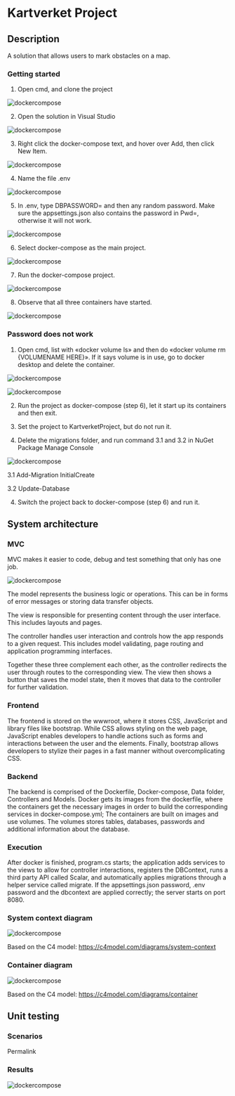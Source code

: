 # Kartverket Project

## Description
A solution that allows users to mark obstacles on a map.

### Getting started


1. Open cmd, and clone the project


![dockercompose](images/cmd1.png)


2. Open the solution in Visual Studio


![dockercompose](images/solution2.png)


3. Right click the docker-compose text, and hover over Add, then click New Item.


![dockercompose](images/add3.png)


4. Name the file .env


![dockercompose](images/env4.png)


5. In .env, type DBPASSWORD= and then any random password. Make sure the appsettings.json also contains the password in Pwd=, otherwise it will not work.


![dockercompose](images/apppass5.png)

6. Select docker-compose as the main project.


![dockercompose](images/selectdockercompose8.png)


7. Run the docker-compose project.


![dockercompose](images/rundockercompose9.png)


8. Observe that all three containers have started.


![dockercompose](images/observedockercompose10.png)


### Password does not work

1. Open cmd, list with «docker volume ls» and then do «docker volume rm {VOLUMENAME HERE}». If it says volume is in use, go to docker desktop and delete the container.


![dockercompose](images/volume6.png)


![dockercompose](images/deletecompose7.png)


2. Run the project as docker-compose (step 6), let it start up its containers and then exit.


3. Set the project to KartverketProject, but do not run it.


3. Delete the migrations folder, and run command 3.1 and 3.2 in NuGet Package Manage Console


![dockercompose](images/migrations15.png)


3.1 Add-Migration InitialCreate

3.2 Update-Database


4. Switch the project back to docker-compose (step 6) and run it. 


## System architecture

### MVC

MVC makes it easier to code, debug and test something that only has one job.

![dockercompose](images/mvc14.png)

The model represents the business logic or operations. This can be in forms of error messages or storing data transfer objects. 

The view is responsible for presenting content through the user interface. This includes layouts and pages.

The controller handles user interaction and controls how the app responds to a given request. This includes model validating, page routing and application programming interfaces.

Together these three complement each other, as the controller redirects the user through routes to the corresponding view. The view then shows a button that saves the model state, then it moves that data to the controller for further validation.


### Frontend

The frontend is stored on the wwwroot, where it stores CSS, JavaScript and library files like bootstrap. While CSS allows styling on the web page, JavaScript enables developers to handle actions such as forms and interactions between the user and the elements. Finally, bootstrap allows developers to stylize their pages in a fast manner without overcomplicating CSS. 


### Backend

The backend is comprised of the Dockerfile, Docker-compose, Data folder, Controllers and Models. Docker gets its images from the dockerfile, where the containers get the necessary images in order to build the corresponding services in docker-compose.yml; The containers are built on images and use volumes. The volumes stores tables, databases, passwords and additional information about the database. 


### Execution

After docker is finished, program.cs starts; the application adds services to the views to allow for controller interactions, registers the DBContext, runs a third party API called Scalar, and automatically applies migrations through a helper service called migrate. If the appsettings.json password, .env password and the dbcontext are applied correctly; the server starts on port 8080.

### System context diagram

![dockercompose](images/systemcontextdiagram11.png)

Based on the C4 model: https://c4model.com/diagrams/system-context

### Container diagram

![dockercompose](images/containerdiagram12.png)

Based on the C4 model: https://c4model.com/diagrams/container

## Unit testing

### Scenarios

Permalink

### Results
 
![dockercompose](images/unittesting13.png)
